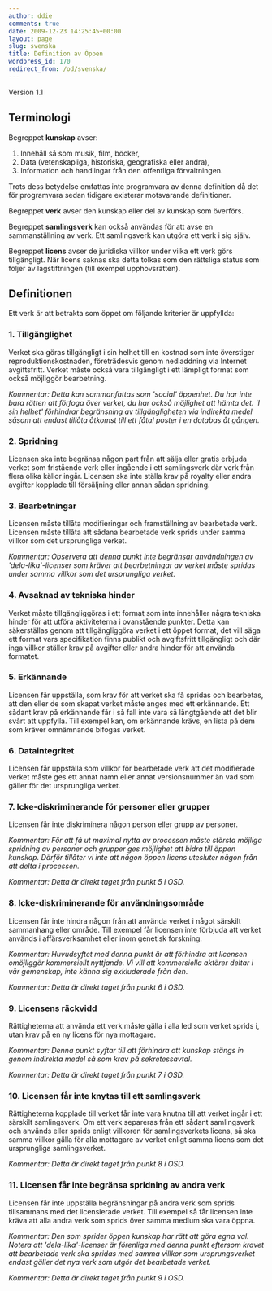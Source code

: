 ```yaml
---
author: ddie
comments: true
date: 2009-12-23 14:25:45+00:00
layout: page
slug: svenska
title: Definition av Öppen
wordpress_id: 170
redirect_from: /od/svenska/
---
```


Version 1.1

## Terminologi

Begreppet **kunskap** avser:

1. Innehåll så som musik, film, böcker,
2. Data (vetenskapliga, historiska, geografiska eller andra),
3. Information och handlingar från den offentliga förvaltningen. 

Trots dess betydelse omfattas inte programvara av denna definition då
det för programvara sedan tidigare existerar motsvarande definitioner.

Begreppet **verk** avser den kunskap eller del av kunskap som överförs.

Begreppet **samlingsverk** kan också användas för att avse en
sammanställning av verk. Ett samlingsverk kan utgöra ett verk i sig
själv.

Begreppet **licens** avser de juridiska villkor under vilka ett verk
görs tillgängligt. När licens saknas ska detta tolkas som den rättsliga
status som följer av lagstiftningen (till exempel upphovsrätten).

## Definitionen

Ett verk är att betrakta som öppet om följande kriterier är uppfyllda:

### 1. Tillgänglighet

Verket ska göras tillgängligt i sin helhet till en kostnad som inte
överstiger reproduktionskostnaden, företrädesvis genom nedladdning via
Internet avgiftsfritt. Verket måste också vara tillgängligt i ett
lämpligt format som också möjliggör bearbetning.

*Kommentar: Detta kan sammanfattas som 'social' öppenhet. Du har inte
bara rätten att förfoga över verket, du har också möjlighet att hämta
det. 'I sin helhet' förhindrar begränsning av tillgängligheten via
indirekta medel såsom att endast tillåta åtkomst till ett fåtal poster i
en databas åt gången.*

### 2. Spridning

Licensen ska inte begränsa någon part från att sälja eller gratis
erbjuda verket som fristående verk eller ingående i ett samlingsverk
där verk från flera olika källor ingår. Licensen ska inte ställa krav på
royalty eller andra avgifter kopplade till försäljning eller annan
sådan spridning.

### 3. Bearbetningar

Licensen måste tillåta modifieringar och framställning av bearbetade
verk. Licensen måste tillåta att sådana bearbetade verk sprids under
samma villkor som det ursprungliga verket. 

*Kommentar: Observera att denna punkt inte begränsar användningen av
'dela-lika'-licenser som kräver att bearbetningar av verket måste
spridas under samma villkor som det ursprungliga verket.*

### 4. Avsaknad av tekniska hinder

Verket måste tillgängliggöras i ett format som inte innehåller några
tekniska hinder för att utföra aktiviteterna i ovanstående punkter. Detta
kan säkerställas genom att tillgängliggöra verket i ett öppet format, det
vill säga ett format vars specifikation finns publikt och avgiftsfritt
tillgängligt och där inga villkor ställer krav på avgifter eller andra
hinder för att använda formatet.

### 5. Erkännande

Licensen får uppställa, som krav för att verket ska få spridas och
bearbetas, att den eller de som skapat verket måste anges med ett
erkännande. Ett sådant krav på erkännande får i så fall inte vara så
långtgående att det blir svårt att uppfylla. Till exempel kan, om
erkännande krävs, en lista på dem som kräver omnämnande bifogas verket.

### 6. Dataintegritet

Licensen får uppställa som villkor för bearbetade verk att det
modifierade verket måste ges ett annat namn eller annat versionsnummer
än vad som gäller för det ursprungliga verket.

### 7. Icke-diskriminerande för personer eller grupper

Licensen får inte diskriminera någon person eller grupp av personer.

*Kommentar: För att få ut maximal nytta av processen måste största
möjliga spridning av personer och grupper ges möjlighet att bidra till
öppen kunskap. Därför tillåter vi inte att någon öppen licens utesluter
någon från att delta i processen.*

*Kommentar: Detta är direkt taget från punkt 5 i OSD.*

### 8. Icke-diskriminerande för användningsområde

Licensen får inte hindra någon från att använda verket i något
särskilt sammanhang eller område. Till exempel får licensen inte
förbjuda att verket används i affärsverksamhet eller inom genetisk
forskning.

*Kommentar: Huvudsyftet med denna punkt är att förhindra att licensen
omöjliggör kommersiellt nyttjande. Vi vill att kommersiella aktörer
deltar i vår gemenskap, inte känna sig exkluderade från den.*

*Kommentar: Detta är direkt taget från punkt 6 i OSD.*

### 9. Licensens räckvidd

Rättigheterna att använda ett verk måste gälla i alla led som verket
sprids i, utan krav på en ny licens för nya mottagare.

*Kommentar: Denna punkt syftar till att förhindra att kunskap stängs
in genom indirekta medel så som krav på sekretessavtal.*

*Kommentar: Detta är direkt taget från punkt 7 i OSD.*

### 10. Licensen får inte knytas till ett samlingsverk

Rättigheterna kopplade till verket får inte vara knutna till att verket
ingår i ett särskilt samlingsverk. Om ett verk separeras från ett
sådant samlingsverk och används eller sprids enligt villkoren för
samlingsverkets licens, så ska samma villkor gälla för alla mottagare
av verket enligt samma licens som det ursprungliga samlingsverket.

*Kommentar: Detta är direkt taget från punkt 8 i OSD.*

### 11. Licensen får inte begränsa spridning av andra verk

Licensen får inte uppställa begränsningar på andra verk som sprids
tillsammans med det licensierade verket. Till exempel så får licensen
inte kräva att alla andra verk som sprids över samma medium ska vara
öppna.

*Kommentar: Den som sprider öppen kunskap har rätt att göra egna val.
Notera att 'dela-lika'-licenser är förenliga med denna punkt eftersom
kravet att bearbetade verk ska spridas med samma villkor som
ursprungsverket endast gäller det nya verk som utgör det bearbetade
verket.*

*Kommentar: Detta är direkt taget från punkt 9 i OSD.*
